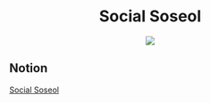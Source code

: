 <h1 align='center'>Social Soseol</h1>
<div align='center'>
   <img src='https://user-images.githubusercontent.com/49841765/160557762-770bcbf3-8ea4-4333-bf1d-b8672ec8fd18.png' />
   <br/>
</div>


## Notion

[Social Soseol](https://four-cabinet-e4c.notion.site/Social-Soseol-7763e587742c453abffe970f3b75f032)
